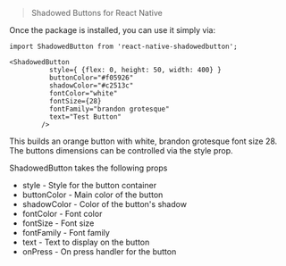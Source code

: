 > Shadowed Buttons for React Native

Once the package is installed, you can use it simply via:

```
import ShadowedButton from 'react-native-shadowedbutton';

<ShadowedButton
          style={ {flex: 0, height: 50, width: 400} }
          buttonColor="#f05926"
          shadowColor="#c2513c"
          fontColor="white"
          fontSize={28}
          fontFamily="brandon grotesque"
          text="Test Button"
        />
```

This builds an orange button with white, brandon grotesque font size 28.  The buttons dimensions can be controlled via the style prop.

ShadowedButton takes the following props

* style - Style for the button container
* buttonColor - Main color of the button
* shadowColor - Color of the button's shadow
* fontColor - Font color
* fontSize - Font size
* fontFamily - Font family
* text - Text to display on the button
* onPress - On press handler for the button